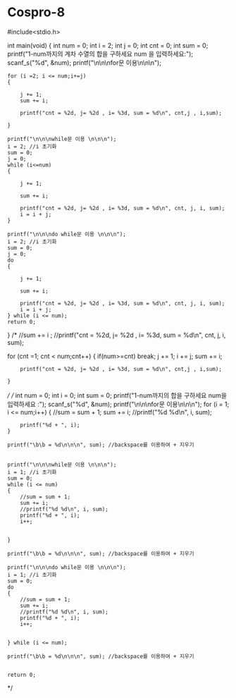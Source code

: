 # Cospro-8

   #include<stdio.h>

int main(void)
{
	int num = 0;
	int i = 2;
	int j = 0;
	int cnt = 0;
	int sum = 0;
	printf("1-num까지의 계차 수열의 합을 구하세요 num 을 입력하세요:");
	scanf_s("%d", &num);
	printf("\n\n\nfor문 이용\n\n\n");
	
	for (i =2; i <= num;i+=j)
	{
		
		j += 1;
		sum += i;
		
		printf("cnt = %2d, j= %2d , i= %3d, sum = %d\n", cnt,j , i,sum);
		
	}

	printf("\n\n\nwhile문 이용 \n\n\n");
	i = 2; //i 초기화
	sum = 0;
	j = 0;
	while (i<=num)
	{

		j += 1;
		
		sum += i;

		printf("cnt = %2d, j= %2d , i= %3d, sum = %d\n", cnt, j, i, sum);
		i = i + j;
	}

	printf("\n\n\ndo while문 이용 \n\n\n");
	i = 2; //i 초기화
	sum = 0;
	j = 0;
	do
	{

		j += 1;

		sum += i;

		printf("cnt = %2d, j= %2d , i= %3d, sum = %d\n", cnt, j, i, sum);
		i = i + j;
	} while (i <= num);
	return 0;
}
/*
//sum += i ;
//printf("cnt = %2d, j= %2d , i= %3d, sum = %d\n", cnt, j, i, sum);

for (cnt =1; cnt < num;cnt++)
	{
		if(num>=cnt) break;
		j += 1;
		i += j;
		sum += i;

		printf("cnt = %2d, j= %2d , i= %3d, sum = %d\n", cnt,j , i,sum);

	}

*/
/*
	int num = 0;
	int i = 0;
	int sum = 0;
	printf("1-num까지의 합을 구하세요 num을 입력하세요 :");
	scanf_s("%d", &num);
	printf("\n\n\nfor문 이용\n\n\n");
	for (i = 1; i <= num;i++)
	{
		//sum = sum + 1;
		sum += i;
		//printf("%d %d\n", i, sum);


		printf("%d + ", i);
	}

	printf("\b\b = %d\n\n\n", sum); //backspace를 이용하여 + 지우기


	printf("\n\n\nwhile문 이용 \n\n\n");
	i = 1; //i 초기화
	sum = 0;
	while (i <= num)
	{
		//sum = sum + 1;
		sum += i;
		//printf("%d %d\n", i, sum);
		printf("%d + ", i);
		i++;


	}

	printf("\b\b = %d\n\n\n", sum); //backspace를 이용하여 + 지우기

	printf("\n\n\ndo while문 이용 \n\n\n");
	i = 1; //i 초기화
	sum = 0;
	do
	{
		//sum = sum + 1;
		sum += i;
		//printf("%d %d\n", i, sum);
		printf("%d + ", i);
		i++;


	} while (i <= num);

	printf("\b\b = %d\n\n\n", sum); //backspace를 이용하여 + 지우기


	return 0;
*/
